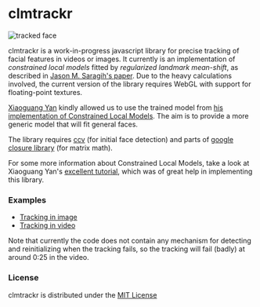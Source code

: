 clmtrackr
======

![tracked face](http://auduno.github.com/clmtrackr/media/clmtrackr01.jpg)

clmtrackr is a work-in-progress javascript library for precise tracking of facial features in videos or images. It currently is an implementation of *constrained local models* fitted by *regularized landmark mean-shift*, as described in [Jason M. Saragih's paper](http://dl.acm.org/citation.cfm?id=1938021). Due to the heavy calculations involved, the current version of the library requires WebGL with support for floating-point textures.

[Xiaoguang Yan](https://sites.google.com/site/xgyanhome/my-information) kindly allowed us to use the trained model from [his implementation of Constrained Local Models](https://sites.google.com/site/xgyanhome/home/projects/clm-implementation). The aim is to provide a more generic model that will fit general faces.

The library requires [ccv](https://github.com/liuliu/ccv) (for initial face detection) and parts of [google closure library](https://developers.google.com/closure/library/) (for matrix math).

For some more information about Constrained Local Models, take a look at Xiaoguang Yan's [excellent tutorial](https://sites.google.com/site/xgyanhome/home/projects/clm-implementation/ConstrainedLocalModel-tutorial%2Cv0.7.pdf?attredirects=0), which was of great help in implementing this library.

### Examples ###

* [Tracking in image](http://auduno.github.com/clmtrackr/clm_small.html)
* [Tracking in video](http://auduno.github.com/clmtrackr/clm_video.html)

Note that currently the code does not contain any mechanism for detecting and reinitializing when the tracking fails, so the tracking will fail (badly) at around 0:25 in the video.

### License ###

clmtrackr is distributed under the [MIT License](http://www.opensource.org/licenses/MIT)